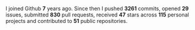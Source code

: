 
I joined Github **7** years ago. Since then I pushed **3261** commits, opened **29** issues, submitted **830** pull requests, received **47** stars across **115** personal projects and contributed to **51** public repositories.
